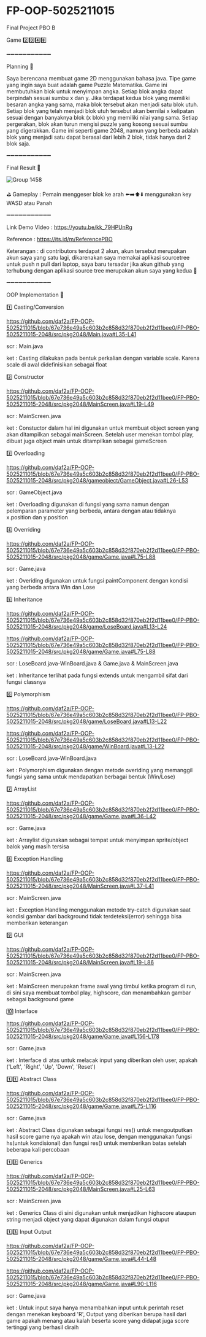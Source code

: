 # FP-OOP-5025211015
Final Project PBO B

Game 2️⃣0️⃣4️⃣8️⃣

➖➖➖➖➖➖➖➖➖➖➖

Planning 🔽
 
Saya berencana membuat game 2D menggunakan bahasa java. Tipe game yang ingin saya buat adalah game Puzzle Matematika. Game ini membutuhkan blok untuk menyimpan angka. Setiap blok angka dapat berpindah sesuai sumbu x dan y. Jika terdapat kedua blok yang memiliki besaran angka yang sama, maka blok tersebut akan menjadi satu blok utuh. Setiap blok yang telah menjadi blok utuh tersebut akan bernilai x kelipatan sesuai dengan banyaknya blok (x blok) yng memiliki nilai yang sama. Setiap pergerakan, blok akan turun mengisi puzzle yang kosong sesuai sumbu yang digerakkan. Game ini seperti game 2048, namun yang berbeda adalah blok yang menjadi satu dapat berasal dari lebih 2 blok, tidak hanya dari 2 blok saja.
 
➖➖➖➖➖➖➖➖➖➖➖
 
Final Result 🔽


 ![Group 1458](https://user-images.githubusercontent.com/114115721/207251495-3c7fbc44-fd86-49dd-9d69-f4019b356d8d.png)


⛳ Gameplay : Pemain menggeser blok ke arah ⬅️➡️⬆️⬇️ menggunakan key WASD atau Panah

➖➖➖➖➖➖➖➖➖➖➖

Link Demo Video : https://youtu.be/kk_79HPUnRg

Reference       : https://its.id/m/ReferencePBO

Keterangan      : di contributors terdapat 2 akun, akun tersebut merupakan akun saya yang satu lagi, dikarenakan saya memakai aplikasi sourcetree untuk push n pull dari laptop, saya baru tersadar jika akun github yang terhubung dengan aplikasi source tree merupakan akun saya yang kedua 🙏
 
 
➖➖➖➖➖➖➖➖➖➖➖

OOP Implementation 🔽


1️⃣ Casting/Conversion

https://github.com/daf2a/FP-OOP-5025211015/blob/67e736e49a5c603b2c858d32f870eb2f2d11bee0/FP-PBO-5025211015-2048/src/pkg2048/Main.java#L35-L41

scr : Main.java

ket : Casting dilakukan pada bentuk perkalian dengan variable scale. Karena scale di awal didefinisikan sebagai float
 
 
2️⃣ Constructor

https://github.com/daf2a/FP-OOP-5025211015/blob/67e736e49a5c603b2c858d32f870eb2f2d11bee0/FP-PBO-5025211015-2048/src/pkg2048/MainScreen.java#L19-L49

scr : MainScreen.java

ket : Constuctor dalam hal ini digunakan untuk membuat object screen yang akan ditampilkan sebagai mainScreen. Setelah user menekan tombol play, dibuat juga object main untuk ditampilkan sebagai gameScreen


3️⃣ Overloading

https://github.com/daf2a/FP-OOP-5025211015/blob/67e736e49a5c603b2c858d32f870eb2f2d11bee0/FP-PBO-5025211015-2048/src/pkg2048/gameobject/GameObject.java#L26-L53

scr : GameObject.java 

ket : Overloading digunakan di fungsi yang sama namun dengan pelemparan parameter yang berbeda, antara dengan atau tidaknya x.position dan y.position


4️⃣ Overriding

https://github.com/daf2a/FP-OOP-5025211015/blob/67e736e49a5c603b2c858d32f870eb2f2d11bee0/FP-PBO-5025211015-2048/src/pkg2048/game/Game.java#L75-L88

scr : Game.java

ket : Overiding digunakan untuk fungsi paintComponent dengan kondisi yang berbeda antara Win dan Lose


5️⃣ Inheritance

https://github.com/daf2a/FP-OOP-5025211015/blob/67e736e49a5c603b2c858d32f870eb2f2d11bee0/FP-PBO-5025211015-2048/src/pkg2048/game/LoseBoard.java#L13-L24

https://github.com/daf2a/FP-OOP-5025211015/blob/67e736e49a5c603b2c858d32f870eb2f2d11bee0/FP-PBO-5025211015-2048/src/pkg2048/game/Game.java#L75-L88

scr : LoseBoard.java-WinBoard.java & Game.java & MainScreen.java

ket : Inheritance terlihat pada fungsi extends untuk mengambil sifat dari fungsi classnya


6️⃣ Polymorphism

https://github.com/daf2a/FP-OOP-5025211015/blob/67e736e49a5c603b2c858d32f870eb2f2d11bee0/FP-PBO-5025211015-2048/src/pkg2048/game/LoseBoard.java#L13-L22

https://github.com/daf2a/FP-OOP-5025211015/blob/67e736e49a5c603b2c858d32f870eb2f2d11bee0/FP-PBO-5025211015-2048/src/pkg2048/game/WinBoard.java#L13-L22

scr : LoseBoard.java-WinBoard.java

ket : Polymorphism digunakan dengan metode overiding yang memanggil fungsi yang sama untuk mendapatkan berbagai bentuk (Win/Lose)


7️⃣ ArrayList

https://github.com/daf2a/FP-OOP-5025211015/blob/67e736e49a5c603b2c858d32f870eb2f2d11bee0/FP-PBO-5025211015-2048/src/pkg2048/game/Game.java#L36-L42

scr : Game.java

ket : Arraylist digunakan sebagai tempat untuk menyimpan sprite/object balok yang masih tersisa


8️⃣ Exception Handling

https://github.com/daf2a/FP-OOP-5025211015/blob/67e736e49a5c603b2c858d32f870eb2f2d11bee0/FP-PBO-5025211015-2048/src/pkg2048/MainScreen.java#L37-L41

scr : MainScreen.java

ket : Exception Handling menggunakan metode try-catch digunakan saat kondisi gambar dari background tidak terdeteksi(error) sehingga bisa memberikan keterangan


9️⃣ GUI

https://github.com/daf2a/FP-OOP-5025211015/blob/67e736e49a5c603b2c858d32f870eb2f2d11bee0/FP-PBO-5025211015-2048/src/pkg2048/MainScreen.java#L19-L86

scr : MainScreen.java

ket : MainScreen merupakan frame awal yang timbul ketika program di run, di sini saya membuat tombol play, highscore, dan menambahkan gambar sebagai background game


🔟 Interface

https://github.com/daf2a/FP-OOP-5025211015/blob/67e736e49a5c603b2c858d32f870eb2f2d11bee0/FP-PBO-5025211015-2048/src/pkg2048/game/Game.java#L156-L178

scr : Game.java

ket : Interface di atas untuk melacak input yang diberikan oleh user, apakah ('Left', 'Right', 'Up', 'Down', 'Reset')


1️⃣1️⃣ Abstract Class

https://github.com/daf2a/FP-OOP-5025211015/blob/67e736e49a5c603b2c858d32f870eb2f2d11bee0/FP-PBO-5025211015-2048/src/pkg2048/game/Game.java#L75-L116

scr : Game.java

ket : Abstract Class digunakan sebagai fungsi res() untuk mengoutputkan hasil score game nya apakah win atau lose, dengan menggunakan fungsi hs(untuk kondisional) dan fungsi res() untuk memberikan batas setelah beberapa kali percobaan


1️⃣2️⃣ Generics

https://github.com/daf2a/FP-OOP-5025211015/blob/67e736e49a5c603b2c858d32f870eb2f2d11bee0/FP-PBO-5025211015-2048/src/pkg2048/MainScreen.java#L25-L63

scr : MainScreen.java

ket : Generics Class di sini digunakan untuk menjadikan highscore ataupun string menjadi object yang dapat digunakan dalam fungsi otuput


1️⃣3️⃣ Input Output 

https://github.com/daf2a/FP-OOP-5025211015/blob/67e736e49a5c603b2c858d32f870eb2f2d11bee0/FP-PBO-5025211015-2048/src/pkg2048/game/Game.java#L44-L48

https://github.com/daf2a/FP-OOP-5025211015/blob/67e736e49a5c603b2c858d32f870eb2f2d11bee0/FP-PBO-5025211015-2048/src/pkg2048/game/Game.java#L90-L116

scr : Game.java

ket : Untuk input saya hanya menambahkan input untuk perintah reset dengan menekan keyboard 'R', Output yang diberikan berupa hasil dari game apakah menang atau kalah beserta score yang didapat juga score tertinggi yang berhasil diraih

